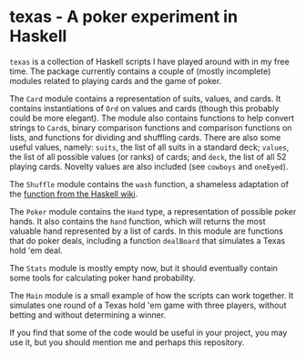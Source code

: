 texas - A poker experiment in Haskell
=====================================

`texas` is a collection of Haskell scripts I have played around with in my free time. The package currently contains a couple of (mostly incomplete) modules related to playing cards and the game of poker.

The `Card` module contains a representation of suits, values, and cards. It contains instantiations of `Ord` on values and cards (though this probably could be more elegant). The module also contains functions to help convert strings to `Card`s, binary comparison functions and comparison functions on lists, and functions for dividing and shuffling cards. There are also some useful values, namely: `suits`, the list of all suits in a standard deck; `values`, the list of all possible values (or ranks) of cards; and `deck`, the list of all 52 playing cards. Novelty values are also included (see `cowboys` and `oneEyed`).

The `Shuffle` module contains the `wash` function, a shameless adaptation of the [function from the Haskell wiki][rnd].

The `Poker` module contains the `Hand` type, a representation of possible poker hands. It also contains the `hand` function, which will returns the most valuable hand represented by a list of cards. In this module are functions that do poker deals, including a function `dealBoard` that simulates a Texas hold 'em deal.

The `Stats` module is mostly empty now, but it should eventually contain some tools for calculating poker hand probability.

The `Main` module is a small example of how the scripts can work together. It simulates one round of a Texas hold 'em game with three players, without betting and without determining a winner.

If you find that some of the code would be useful in your project, you may use it, but you should mention me and perhaps this repository.

[rnd]: http://www.haskell.org/haskellwiki/Random_shuffle
